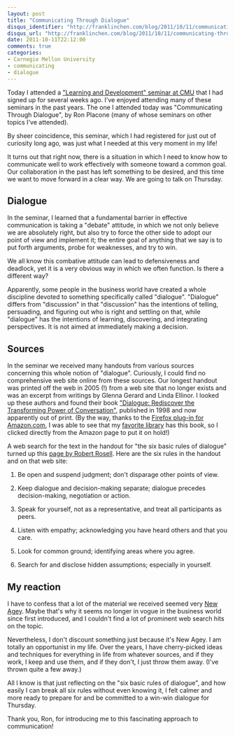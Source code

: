 ```yaml
---
layout: post
title: "Communicating Through Dialogue"
disqus_identifier: "http://franklinchen.com/blog/2011/10/11/communicating-through-dialogue/"
disqus_url: "http://franklinchen.com/blog/2011/10/11/communicating-through-dialogue/"
date: 2011-10-11T22:12:00
comments: true
categories:
- Carnegie Mellon University
- communicating
- dialogue
---
```

Today I attended a ["Learning and Development" seminar at CMU](http://www.cmu.edu/hr/learning/) that I had signed up for several weeks ago. I've enjoyed attending many of these seminars in the past years. The one I attended today was "Communicating Through Dialogue", by Ron Placone (many of whose seminars on other topics I've attended).

By sheer coincidence, this seminar, which I had registered for just out of curiosity long ago, was just what I needed at this very moment in my life!

<!--more-->

It turns out that right now, there is a situation in which I need to know how to communicate well to work effectively with someone toward a common goal. Our collaboration in the past has left something to be desired, and this time we want to move forward in a clear way. We are going to talk on Thursday.

## Dialogue

In the seminar, I learned that a fundamental barrier in effective communication is taking a "debate" attitude, in which we not only believe we are absolutely right, but also try to force the other side to adopt our point of view and implement it; the entire goal of anything that we say is to put forth arguments, probe for weaknesses, and try to win.

We all know this combative attitude can lead to defensiveness and deadlock, yet it is a very obvious way in which we often function. Is there a different way?

Apparently, some people in the business world have created a whole discipline devoted to something specifically called "dialogue". "Dialogue" differs from "discussion" in that "discussion" has the intentions of telling, persuading, and figuring out who is right and settling on that, while "dialogue" has the intentions of learning, discovering, and integrating perspectives. It is not aimed at immediately making a decision.

## Sources

In the seminar we received many handouts from various sources concerning this whole notion of "dialogue". Curiously, I could find no comprehensive web site online from these sources. Our longest handout was printed off the web in 2005 (!) from a web site that no longer exists and was an excerpt from writings by Glenna Gerard and Linda Ellinor. I looked up these authors and found their book ["Dialogue: Rediscover the Transforming Power of Conversation"](http://www.amazon.com/Dialogue-Rediscover-Transforming-Power-Conversation/dp/0471174661), published in 1998 and now apparently out of print.  (By the way, thanks to the [Firefox plug-in for Amazon.com](http://www.clpgh.org/usingthelibrary/technology/widgets/ff_plugins.html), I was able to see that my [favorite library](/blog/2011/09/30/free-to-the-people-since-1895/) has this book, so I clicked directly from the Amazon page to put it on hold!)

A web search for the text in the handout for "the six basic rules of dialogue" turned up this [page by Robert Rosell](http://www.lelendinglibrary.com/news_dialoguearticle.aspx). Here are the six rules in the handout and on that web site:

1. Be open and suspend judgment; don't disparage other points of view.

2. Keep dialogue and decision-making separate; dialogue precedes decision-making, negotiation or action.

3. Speak for yourself, not as a representative, and treat all participants as peers.

4. Listen with empathy; acknowledging you have heard others and that you care.

5. Look for common ground; identifying areas where you agree.

6. Search for and disclose hidden assumptions; especially in yourself. 

## My reaction

I have to confess that a lot of the material we received seemed very [New Agey](http://en.wikipedia.org/wiki/New_Age). Maybe that's why it seems no longer in vogue in the business world since first introduced, and I couldn't find a lot of prominent web search hits on the topic.

Nevertheless, I don't discount something just because it's New Agey. I am totally an opportunist in my life. Over the years, I have cherry-picked ideas and techniques for everything in life from whatever sources, and if they work, I keep and use them, and if they don't, I just throw them away. (I've thrown quite a few away.)

All I know is that just reflecting on the "six basic rules of dialogue", and how easily I can break all six rules without even knowing it, I felt calmer and more ready to prepare for and be committed to a win-win dialogue for Thursday.

Thank you, Ron, for introducing me to this fascinating approach to communication!
